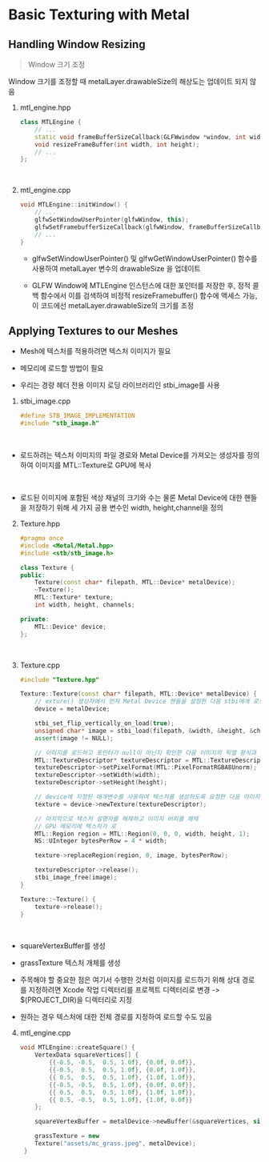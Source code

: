# Basic Texturing with Metal

## Handling Window Resizing

> Window 크기 조정

Window 크기를 조정할 때 metalLayer.drawableSize의 해상도는 업데이트 되지 않음

1. mtl_engine.hpp

   ```cpp
   class MTLEngine {
       // ...
       static void frameBufferSizeCallback(GLFWwindow *window, int width, int height);
       void resizeFrameBuffer(int width, int height);
       // ...
   };
   ```

   <br/>

2. mtl_engine.cpp

   ```cpp
   void MTLEngine::initWindow() {
       // ...
       glfwSetWindowUserPointer(glfwWindow, this);
       glfwSetFramebufferSizeCallback(glfwWindow, frameBufferSizeCallback);
       // ...
   }
   ```

   - glfwSetWindowUserPointer() 및 glfwGetWindowUserPointer() 함수를 사용하여 metalLayer 변수의 drawableSize 을 업데이트
     <br/>

   - GLFW Window에 MTLEngine 인스턴스에 대한 포인터를 저장한 후, 정적 콜백 함수에서 이를 검색하여 비정적 resizeFramebuffer() 함수에 액세스 가능, 이 코드에선 metalLayer.drawableSize의 크기를 조정

## Applying Textures to our Meshes

- Mesh에 텍스처를 적용하려면 텍스처 이미지가 필요
  <br/>

- 메모리에 로드할 방법이 필요
  <br/>

- 우리는 경량 헤더 전용 이미지 로딩 라이브러리인 stbi_image를 사용

1. stbi_image.cpp

   ```cpp
   #define STB_IMAGE_IMPLEMENTATION
   #include "stb_image.h"
   ```

   <br/>

- 로드하려는 텍스처 이미지의 파일 경로와 Metal Device를 가져오는 생성자를 정의하여 이미지를 MTL::Texture로 GPU에 복사

<br/>

- 로드된 이미지에 포함된 색상 채널의 크기와 수는 물론 Metal Device에 대한 핸들을 저장하기 위해 세 가지 공용 변수인 width, height,channel을 정의
  <br/>

2. Texture.hpp

   ```cpp
   #pragma once
   #include <Metal/Metal.hpp>
   #include <stb/stb_image.h>

   class Texture {
   public:
       Texture(const char* filepath, MTL::Device* metalDevice);
       ~Texture();
       MTL::Texture* texture;
       int width, height, channels;

   private:
       MTL::Device* device;
   };
   ```

<br/>

3. Texture.cpp

   ```cpp
   #include "Texture.hpp"

   Texture::Texture(const char* filepath, MTL::Device* metalDevice) {
       // exture() 생성자에서 먼저 Metal Device 핸들을 설정한 다음 stbi에게 로드 시 이미지를 수직으로 반전
       device = metalDevice;

       stbi_set_flip_vertically_on_load(true);
       unsigned char* image = stbi_load(filepath, &width, &height, &channels, STBI_rgb_alpha);
       assert(image != NULL);

       // 이미지를 로드하고 포인터가 null이 아닌지 확인한 다음 이미지의 픽셀 형식과 너비 및 높이를 지정
       MTL::TextureDescriptor* textureDescriptor = MTL::TextureDescriptor::alloc()->init();
       textureDescriptor->setPixelFormat(MTL::PixelFormatRGBA8Unorm);
       textureDescriptor->setWidth(width);
       textureDescriptor->setHeight(height);

       // device에 지정된 매개변수를 사용하여 텍스처를 생성하도록 요청한 다음 이미지 데이터를 텍스처 버퍼에 복사
       texture = device->newTexture(textureDescriptor);

       // 마지막으로 텍스처 설명자를 해제하고 이미지 버퍼를 해제
       // GPU 메모리에 텍스처가 로
       MTL::Region region = MTL::Region(0, 0, 0, width, height, 1);
       NS::UInteger bytesPerRow = 4 * width;

       texture->replaceRegion(region, 0, image, bytesPerRow);

       textureDescriptor->release();
       stbi_image_free(image);
   }

   Texture::~Texture() {
       texture->release();
   }

   ```

   <br/>

- squareVertexBuffer를 생성
  <br/>

- grassTexture 텍스처 개체를 생성
  <br/>

- 주목해야 할 중요한 점은 여기서 수행한 것처럼 이미지를 로드하기 위해 상대 경로를 지정하려면 Xcode 작업 디렉터리를 프로젝트 디렉터리로 변경 -> $(PROJECT_DIR)을 디렉터리로 지정
  <br/>

- 원하는 경우 텍스처에 대한 전체 경로를 지정하여 로드할 수도 있음
  <br/>

4. mtl_engine.cpp

   ```cpp
   void MTLEngine::createSquare() {
       VertexData squareVertices[] {
           {{-0.5, -0.5,  0.5, 1.0f}, {0.0f, 0.0f}},
           {{-0.5,  0.5,  0.5, 1.0f}, {0.0f, 1.0f}},
           {{ 0.5,  0.5,  0.5, 1.0f}, {1.0f, 1.0f}},
           {{-0.5, -0.5,  0.5, 1.0f}, {0.0f, 0.0f}},
           {{ 0.5,  0.5,  0.5, 1.0f}, {1.0f, 1.0f}},
           {{ 0.5, -0.5,  0.5, 1.0f}, {1.0f, 0.0f}}
       };

       squareVertexBuffer = metalDevice->newBuffer(&squareVertices, sizeof(squareVertices), MTL::ResourceStorageModeShared);

       grassTexture = new
       Texture("assets/mc_grass.jpeg", metalDevice);
    }
   ```
